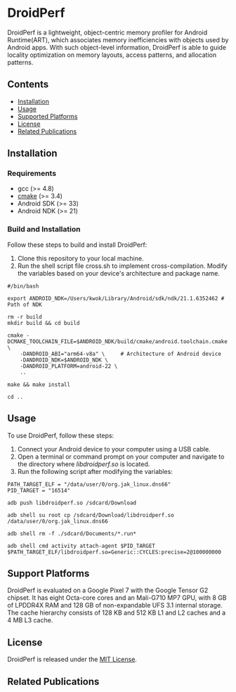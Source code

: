 # DroidPerf

DroidPerf is a lightweight, object-centric memory profiler for Android Runtime(ART), which associates memory
inefficiencies with objects used by Android apps. With such object-level information, DroidPerf is able to guide locality optimization on memory layouts, access patterns, and allocation patterns.


## Contents

- [Installation](#installation)
- [Usage](#usage)
- [Supported Platforms](#support-platforms)
- [License](#license)
- [Related Publications](#Related-Publications)

## Installation

### Requirements

- gcc (>= 4.8)
- [cmake](https://cmake.org/download/) (>= 3.4)
- Android SDK (>= 33)
- Android NDK (>= 21)


### Build and Installation


Follow these steps to build and install DroidPerf:

1. Clone this repository to your local machine.
2. Run the shell script file cross.sh to implement cross-compilation. Modify the variables based on your device's architecture and package name.

```shell
#/bin/bash

export ANDROID_NDK=/Users/kwok/Library/Android/sdk/ndk/21.1.6352462 # Path of NDK

rm -r build
mkdir build && cd build

cmake -DCMAKE_TOOLCHAIN_FILE=$ANDROID_NDK/build/cmake/android.toolchain.cmake \
	-DANDROID_ABI="arm64-v8a" \     # Architecture of Android device
	-DANDROID_NDK=$ANDROID_NDK \
	-DANDROID_PLATFORM=android-22 \
	..

make && make install

cd ..

```

## Usage

To use DroidPerf, follow these steps:

1. Connect your Android device to your computer using a USB cable.
2. Open a terminal or command prompt on your computer and navigate to the directory where *libdroidperf.so* is located.
3. Run the following script after modifying the variables:

```shell
PATH_TARGET_ELF = "/data/user/0/org.jak_linux.dns66"
PID_TARGET = "16514"

adb push libdroidperf.so /sdcard/Download

adb shell su root cp /sdcard/Download/libdroidperf.so /data/user/0/org.jak_linux.dns66

adb shell rm -f ./sdcard/Documents/*.run*

adb shell cmd activity attach-agent $PID_TARGET $PATH_TARGET_ELF/libdroidperf.so=Generic::CYCLES:precise=2@100000000
```

## Support Platforms

DroidPerf is evaluated on a Google Pixel 7 with the Google Tensor G2 chipset. It has eight Octa-core cores and an Mali-G710 MP7 GPU, with 8 GB of LPDDR4X RAM and 128 GB of non-expandable UFS 3.1 internal storage. The cache hierarchy consists of 128 KB and 512 KB L1 and L2 caches and a 4 MB L3 cache.




## License

DroidPerf is released under the [MIT License](http://www.opensource.org/licenses/MIT).

## Related Publications
